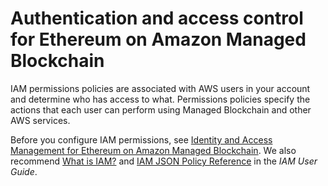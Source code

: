 # Authentication and access control for Ethereum on Amazon Managed Blockchain<a name="managed-blockchain-auth-and-access-control"></a>

IAM permissions policies are associated with AWS users in your account and determine who has access to what\. Permissions policies specify the actions that each user can perform using Managed Blockchain and other AWS services\.

Before you configure IAM permissions, see [Identity and Access Management for Ethereum on Amazon Managed Blockchain](security-iam.md)\. We also recommend [What is IAM?](https://docs.aws.amazon.com/IAM/latest/UserGuide/introduction.html) and [IAM JSON Policy Reference](https://docs.aws.amazon.com/IAM/latest/UserGuide/reference_policies.html) in the *IAM User Guide*\.